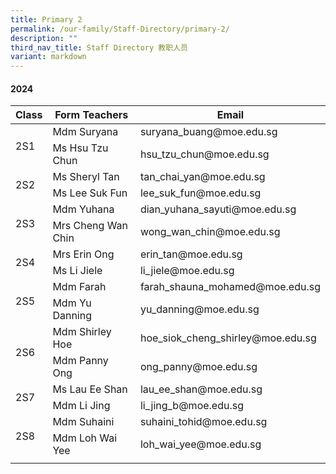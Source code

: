 ```yaml
---
title: Primary 2
permalink: /our-family/Staff-Directory/primary-2/
description: ""
third_nav_title: Staff Directory 教职人员
variant: markdown
---
```

#### 2024

<table>
<thead>
  <tr>
    <th>Class</th>
    <th>Form Teachers</th>
    <th>Email</th>
  </tr>
</thead>
<tbody>
  <tr>
    <td rowspan="2">2S1</td>
     <td>Mdm Suryana </td>
    <td>suryana_buang@moe.edu.sg</td>
  </tr>
  <tr>
    <td>Ms Hsu Tzu Chun</td>
    <td>hsu_tzu_chun@moe.edu.sg</td>
  </tr>
  <tr>
		<td rowspan="2">2S2</td>
    <td>Ms Sheryl Tan</td>
    <td>tan_chai_yan@moe.edu.sg</td>
  </tr>
  <tr>
    <td>Ms Lee Suk Fun</td>
    <td>lee_suk_fun@moe.edu.sg</td>
  </tr>
  <tr>
    <td rowspan="2">2S3</td>
		<td>Mdm Yuhana</td>
    <td>dian_yuhana_sayuti@moe.edu.sg</td>
  </tr>
  <tr>
    <td>Mrs Cheng Wan Chin</td>
    <td>wong_wan_chin@moe.edu.sg</td>
  </tr>
  <tr>
		<td rowspan="2">2S4</td>
    <td>Mrs Erin Ong</td>
    <td>erin_tan@moe.edu.sg</td>
  </tr>
  <tr>
    <td>Ms Li Jiele</td>
    <td>li_jiele@moe.edu.sg</td>
  </tr>
  <tr>
		<td rowspan="2">2S5</td>
    <td>Mdm Farah</td>
    <td>farah_shauna_mohamed@moe.edu.sg</td>
  </tr>
  <tr>
    <td>Mdm Yu Danning</td>
    <td>yu_danning@moe.edu.sg</td>
  </tr>
  <tr>
		<td rowspan="2">2S6</td>
    <td>Mdm Shirley Hoe</td>
    <td>hoe_siok_cheng_shirley@moe.edu.sg</td>
  </tr>
  <tr>
    <td>Mdm Panny Ong</td>
    <td>ong_panny@moe.edu.sg</td>
  </tr>
    <tr>
		<td rowspan="2">2S7</td>
    <td>Ms Lau Ee Shan</td>
    <td>lau_ee_shan@moe.edu.sg
  </td></tr>
  <tr>
    <td>Mdm Li Jing</td>
    <td>li_jing_b@moe.edu.sg</td>
  </tr>
  <tr>
		<td rowspan="2">2S8</td>
    <td>Mdm Suhaini</td>
    <td>suhaini_tohid@moe.edu.sg</td>
  </tr>
	<tr>
    <td>Mdm Loh Wai Yee</td>
    <td>loh_wai_yee@moe.edu.sg</td>
  </tr>
	    <tr><td rowspan="2"></td>
</tr></tbody>
</table>